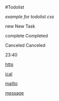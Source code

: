 #Todolist

_example for todolist.css_  



<t>new</t> New Task

<d>complete</d> Completed

<c>Canceled</c> Canceled




<d>23:40</d>
 


[http](http://www.baidu.com)

[ical](ical://sda)


[mailto](mailto://dad)


[message](message://dd)
 